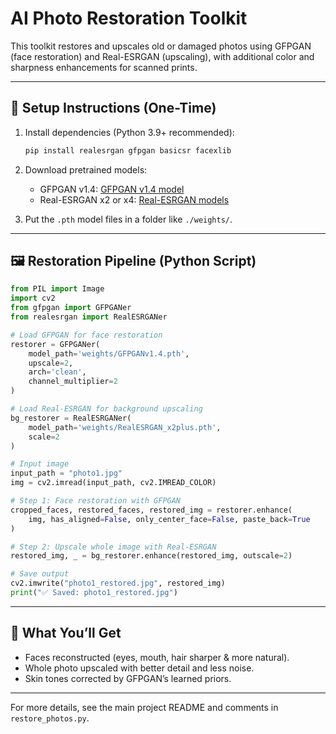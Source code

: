 
# AI Photo Restoration Toolkit

This toolkit restores and upscales old or damaged photos using GFPGAN (face restoration) and Real-ESRGAN (upscaling), with additional color and sharpness enhancements for scanned prints.

---

## 🔧 Setup Instructions (One-Time)

1. Install dependencies (Python 3.9+ recommended):

   ```bash
   pip install realesrgan gfpgan basicsr facexlib
   ```

2. Download pretrained models:
   - GFPGAN v1.4: [GFPGAN v1.4 model](https://github.com/TencentARC/GFPGAN/releases/download/v1.4/GFPGANv1.4.pth)
   - Real-ESRGAN x2 or x4: [Real-ESRGAN models](https://github.com/xinntao/Real-ESRGAN/releases/tag/v0.1.0)

3. Put the `.pth` model files in a folder like `./weights/`.

---

## 🖼️ Restoration Pipeline (Python Script)

```python
from PIL import Image
import cv2
from gfpgan import GFPGANer
from realesrgan import RealESRGANer

# Load GFPGAN for face restoration
restorer = GFPGANer(
	model_path='weights/GFPGANv1.4.pth',
	upscale=2,
	arch='clean',
	channel_multiplier=2
)

# Load Real-ESRGAN for background upscaling
bg_restorer = RealESRGANer(
	model_path='weights/RealESRGAN_x2plus.pth',
	scale=2
)

# Input image
input_path = "photo1.jpg"
img = cv2.imread(input_path, cv2.IMREAD_COLOR)

# Step 1: Face restoration with GFPGAN
cropped_faces, restored_faces, restored_img = restorer.enhance(
	img, has_aligned=False, only_center_face=False, paste_back=True
)

# Step 2: Upscale whole image with Real-ESRGAN
restored_img, _ = bg_restorer.enhance(restored_img, outscale=2)

# Save output
cv2.imwrite("photo1_restored.jpg", restored_img)
print("✅ Saved: photo1_restored.jpg")
```

---

## 🎯 What You’ll Get

- Faces reconstructed (eyes, mouth, hair sharper & more natural).
- Whole photo upscaled with better detail and less noise.
- Skin tones corrected by GFPGAN’s learned priors.

---

For more details, see the main project README and comments in `restore_photos.py`.
